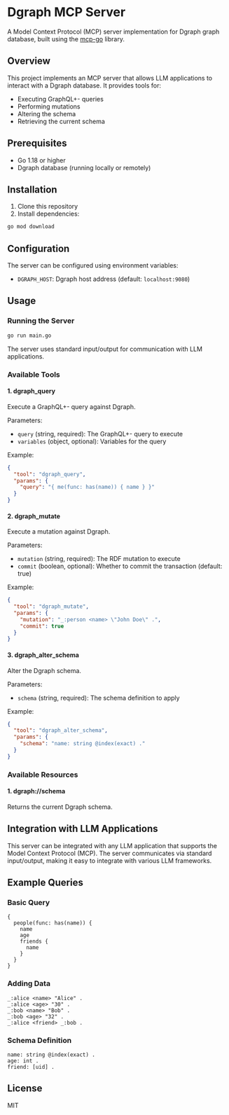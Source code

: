 # Dgraph MCP Server

A Model Context Protocol (MCP) server implementation for Dgraph graph database, built using the [mcp-go](https://github.com/mark3labs/mcp-go) library.

## Overview

This project implements an MCP server that allows LLM applications to interact with a Dgraph database. It provides tools for:

- Executing GraphQL+- queries
- Performing mutations
- Altering the schema
- Retrieving the current schema

## Prerequisites

- Go 1.18 or higher
- Dgraph database (running locally or remotely)

## Installation

1. Clone this repository
2. Install dependencies:

```bash
go mod download
```

## Configuration

The server can be configured using environment variables:

- `DGRAPH_HOST`: Dgraph host address (default: `localhost:9080`)

## Usage

### Running the Server

```bash
go run main.go
```

The server uses standard input/output for communication with LLM applications.

### Available Tools

#### 1. dgraph_query

Execute a GraphQL+- query against Dgraph.

Parameters:
- `query` (string, required): The GraphQL+- query to execute
- `variables` (object, optional): Variables for the query

Example:
```json
{
  "tool": "dgraph_query",
  "params": {
    "query": "{ me(func: has(name)) { name } }"
  }
}
```

#### 2. dgraph_mutate

Execute a mutation against Dgraph.

Parameters:
- `mutation` (string, required): The RDF mutation to execute
- `commit` (boolean, optional): Whether to commit the transaction (default: true)

Example:
```json
{
  "tool": "dgraph_mutate",
  "params": {
    "mutation": "_:person <name> \"John Doe\" .",
    "commit": true
  }
}
```

#### 3. dgraph_alter_schema

Alter the Dgraph schema.

Parameters:
- `schema` (string, required): The schema definition to apply

Example:
```json
{
  "tool": "dgraph_alter_schema",
  "params": {
    "schema": "name: string @index(exact) ."
  }
}
```

### Available Resources

#### 1. dgraph://schema

Returns the current Dgraph schema.

## Integration with LLM Applications

This server can be integrated with any LLM application that supports the Model Context Protocol (MCP). The server communicates via standard input/output, making it easy to integrate with various LLM frameworks.

## Example Queries

### Basic Query

```
{
  people(func: has(name)) {
    name
    age
    friends {
      name
    }
  }
}
```

### Adding Data

```
_:alice <name> "Alice" .
_:alice <age> "30" .
_:bob <name> "Bob" .
_:bob <age> "32" .
_:alice <friend> _:bob .
```

### Schema Definition

```
name: string @index(exact) .
age: int .
friend: [uid] .
```

## License

MIT
